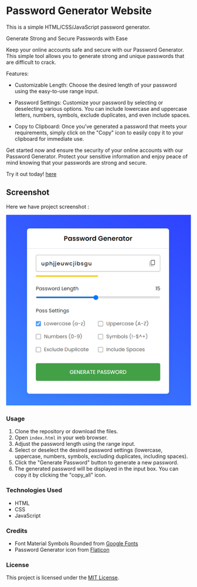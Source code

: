 # Password Generator Website

This is a simple HTML/CSS/JavaScript password generator.

Generate Strong and Secure Passwords with Ease

Keep your online accounts safe and secure with our Password Generator. This simple tool allows you to generate strong and unique passwords that are difficult to crack.

Features:

- Customizable Length: Choose the desired length of your password using the easy-to-use range input.

- Password Settings: Customize your password by selecting or deselecting various options. You can include lowercase and uppercase letters, numbers, symbols, exclude duplicates, and even include spaces.

- Copy to Clipboard: Once you've generated a password that meets your requirements, simply click on the "Copy" icon to easily copy it to your clipboard for immediate use.

Get started now and ensure the security of your online accounts with our Password Generator. Protect your sensitive information and enjoy peace of mind knowing that your passwords are strong and secure.

Try it out today! [here](https://halip26.github.io/password-generator-web/)

## Screenshot

Here we have project screenshot :

![Screenshot](Screenshot.png)

### Usage

1. Clone the repository or download the files.
2. Open `index.html` in your web browser.
3. Adjust the password length using the range input.
4. Select or deselect the desired password settings (lowercase, uppercase, numbers, symbols, excluding duplicates, including spaces).
5. Click the "Generate Password" button to generate a new password.
6. The generated password will be displayed in the input box. You can copy it by clicking the "copy_all" icon.

### Technologies Used

- HTML
- CSS
- JavaScript

### Credits

- Font Material Symbols Rounded from [Google Fonts](https://fonts.googleapis.com/css2?family=Material+Symbols+Rounded)
- Password Generator icon from [Flaticon](https://www.flaticon.com/)

### License

This project is licensed under the [MIT License](LICENSE).
